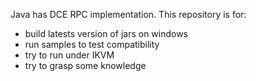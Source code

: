 
Java has DCE RPC implementation.
This repository is for:

- build latests version of jars on windows
- run samples to test compatibility
- try to run under IKVM
- try to grasp some knowledge